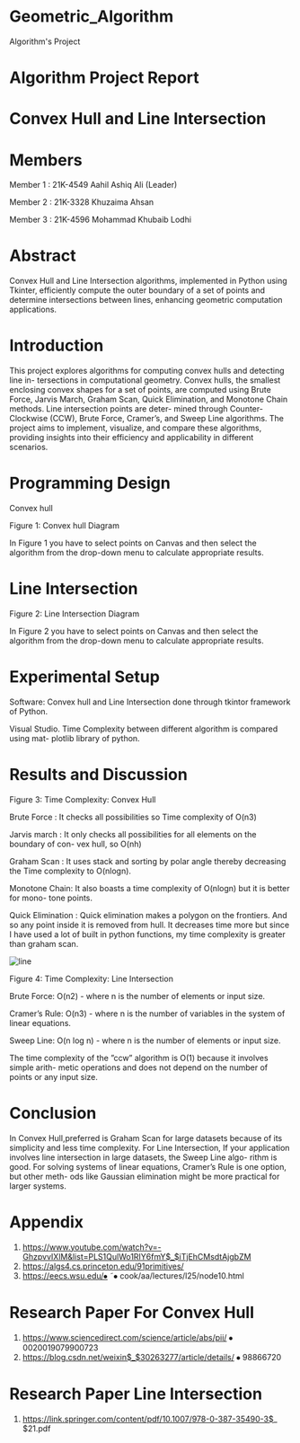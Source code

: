 # Geometric_Algorithm
Algorithm's Project


# Algorithm Project Report

# Convex Hull and Line Intersection


# Members
Member 1 : 21K-4549 Aahil Ashiq Ali (Leader) 

Member 2 : 21K-3328 Khuzaima Ahsan

Member 3 : 21K-4596 Mohammad Khubaib Lodhi

# Abstract
Convex Hull and Line Intersection algorithms, implemented in Python using Tkinter, efficiently compute the outer boundary of a set of points and determine intersections between lines, enhancing geometric computation applications.

# Introduction
This project explores algorithms for computing convex hulls and detecting line in- tersections in computational geometry. Convex hulls, the smallest enclosing convex shapes for a set of points, are computed using Brute Force, Jarvis March, Graham Scan, Quick Elimination, and Monotone Chain methods. Line intersection points are deter- mined through Counter-Clockwise (CCW), Brute Force, Cramer’s, and Sweep Line algorithms. The project aims to implement, visualize, and compare these algorithms, providing insights into their efficiency and applicability in different scenarios.

# Programming Design
Convex hull
 
Figure 1: Convex hull Diagram



In Figure 1 you have to select points on Canvas and then select the algorithm from the drop-down menu to calculate appropriate results.

# Line Intersection
 
Figure 2: Line Intersection Diagram

In Figure 2 you have to select points on Canvas and then select the algorithm from the drop-down menu to calculate appropriate results.

# Experimental Setup
Software: Convex hull and Line Intersection done through tkintor framework of Python. 

Visual Studio. Time Complexity between different algorithm is compared using mat- plotlib library of python.

# Results and Discussion

 
Figure 3: Time Complexity: Convex Hull



Brute Force : It checks all possibilities so Time complexity of O(n3)

Jarvis march : It only checks all possibilities for all elements on the boundary of con- vex hull, so O(nh)

Graham Scan : It uses stack and sorting by polar angle thereby decreasing the Time complexity to O(nlogn).

Monotone Chain: It also boasts a time complexity of O(nlogn) but it is better for mono- tone points.

Quick Elimination : Quick elimination makes a polygon on the frontiers. And so any point inside it is removed from hull. It decreases time more but since I have used a lot of built in python functions, my time complexity is greater than graham scan.

 ![line](https://github.com/lodhikhubaib/Geometric_Algorithm/assets/88384068/886d2ffb-9817-4aee-8d48-0a7821880345)

Figure 4: Time Complexity: Line Intersection

Brute Force: O(n2) - where n is the number of elements or input size.

Cramer’s Rule: O(n3) - where n is the number of variables in the system of linear equations.

Sweep Line: O(n log n) - where n is the number of elements or input size.

The time complexity of the ”ccw” algorithm is O(1) because it involves simple arith- metic operations and does not depend on the number of points or any input size.


# Conclusion
In Convex Hull,preferred is Graham Scan for large datasets because of its simplicity and less time complexity.
For Line Intersection,
If your application involves line intersection in large datasets, the Sweep Line algo- rithm is good.
For solving systems of linear equations, Cramer’s Rule is one option, but other meth- ods like Gaussian elimination might be more practical for larger systems.


# Appendix
1) https://www.youtube.com/watch?v=-GhzpvvIXlM&list=PLS1QulWo1RIY6fmY$_$iTjEhCMsdtAjgbZM
2) https://algs4.cs.princeton.edu/91primitives/
3) https://eecs.wsu.edu/⦁	˜⦁	cook/aa/lectures/l25/node10.html

# Research Paper For Convex Hull
1) https://www.sciencedirect.com/science/article/abs/pii/ ⦁	0020019079900723
2) https://blog.csdn.net/weixin$_$30263277/article/details/ ⦁	98866720

# Research Paper Line Intersection
1) https://link.springer.com/content/pdf/10.1007/978-0-387-35490-3$_
$21.pdf
